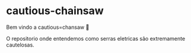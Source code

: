 # cautious-chainsaw

Bem vindo a cautious=chansaw :tada:

O repositorio  onde entendemos  como serras eletricas  são extremamente cautelosas.
